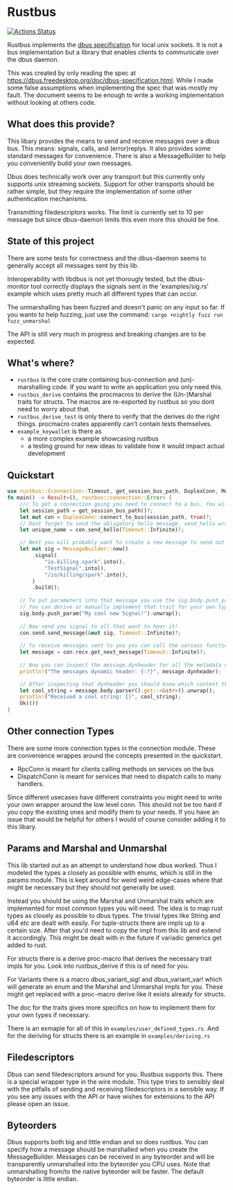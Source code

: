 # Rustbus
[![Actions Status](https://github.com/KillingSpark/rustbus/workflows/CI/badge.svg)](https://github.com/KillingSpark/rustbus/actions?query=workflow%3A"CI")

Rustbus implements the [dbus specification](https://dbus.freedesktop.org/doc/dbus-specification.html) for local unix sockets. It is not a bus implementation but a library
that enables clients to communicate over the dbus daemon.

This was created by only reading the spec at https://dbus.freedesktop.org/doc/dbus-specification.html. While I made some false assumptions when implementing the 
spec that was mostly my fault. The document seems to be enough to write a working implementation without looking at others code. 

## What does this provide?
This libary provides the means to send and receive messages over a dbus bus. This means: signals, calls, and (error)replys. It also provides some standard messages
for convenience. There is also a MessageBuilder to help you conveniently build your own messages.

Dbus does technically work over any transport but this currently only supports unix streaming sockets. Support for other transports should be rather simple, but 
they require the implementation of some other authentication mechanisms.

Transmitting filedescriptors works. The limit is currently set to 10 per message but since dbus-daemon limits this even more this should be fine.

## State of this project
There are some tests for correctness and the dbus-daemon seems to generally accept all messages sent by this lib. 

Interoperability with libdbus is not yet thorougly tested, but the dbus-monitor tool correctly displays the signals sent in the 'examples/sig.rs' 
example which uses pretty much all different types that can occur.

The unmarshalling has been fuzzed and doesn't panic on any input so far. If you wanto to help fuzzing, just use the command: `cargo +nightly fuzz run fuzz_unmarshal` 

The API is still very much in progress and breaking changes are to be expected.

## What's where?
* `rustbus` is the core crate containing bus-connection and (un)-marshalling code. If you want to write an application you only need this.
* `rustbus_derive` contains the procmacros to derive the (Un-)Marshal traits for structs. The macros are re-exported by rustbus so you dont need to worry about that.
* `rustbus_derive_test` is only there to verify that the derives do the right things. procmacro crates apparently can't contain tests themselves.
* `example_keywallet` is there as
    * a more complex example showcasing rustbus
    * a testing ground for new ideas to validate how it would impact actual development


## Quickstart
 ```rust
 use rustbus::{connection::Timeout, get_session_bus_path, DuplexConn, MessageBuilder};
 fn main() -> Result<(), rustbus::connection::Error> {
     /// To get a connection going you need to connect to a bus. You will likely use either the session or the system bus.
     let session_path = get_session_bus_path()?;
     let mut con = DuplexConn::connect_to_bus(session_path, true)?;
     // Dont forget to send the obligatory hello message. send_hello wraps the call and parses the response for convenience.
     let unique_name = con.send_hello(Timeout::Infinite)?;

     // Next you will probably want to create a new message to send out to the world
     let mut sig = MessageBuilder::new()
         .signal(
             "io.killing.spark".into(),
             "TestSignal".into(),
             "/io/killing/spark".into(),
         )
         .build();
     
     // To put parameters into that message you use the sig.body.push_param functions. These accept anything that can be marshalled into a dbus parameter
     // You can derive or manually implement that trait for your own types if you need that.
     sig.body.push_param("My cool new Signal!").unwrap();
     
     // Now send you signal to all that want to hear it!
     con.send.send_message(&mut sig, Timeout::Infinite)?;
     
     // To receive messages sent to you you can call the various functions on the RecvConn. The simplest is this:
     let message = con.recv.get_next_message(Timeout::Infinite)?;  
     
     // Now you can inspect the message.dynheader for all the metadata on the message
     println!("The messages dynamic header: {:?}", message.dynheader);

     // After inspecting that dynheader you should know which content the message should contain
     let cool_string = message.body.parser().get::<&str>().unwrap();
     println!("Received a cool string: {}", cool_string);
     Ok(())
 }
 ```

 ## Other connection Types
 There are some more connection types in the connection module. These are convenience wrappes around the concepts presented in the quickstart.
 * RpcConn is meant for clients calling methods on services on the bus
 * DispatchConn is meant for services that need to dispatch calls to many handlers.

 Since different usecases have different constraints you might need to write your own wrapper around the low level conn. This should not be too hard
 if you copy the existing ones and modify them to your needs. If you have an issue that would be helpful for others I would of course consider adding
 it to this libary.

 ## Params and Marshal and Unmarshal
 This lib started out as an attempt to understand how dbus worked. Thus I modeled the types a closely as possible with enums, which is still in the params module.
 This is kept around for weird weird edge-cases where that might be necessary but they should not generally be used.

 Instead you should be using the Marshal and Unmarshal traits which are implemented for most common types you will need. The idea is to map rust types
 as closely as possible to dbus types. The trivial types like String and u64 etc are dealt with easily. For tuple-structs there are impls up to a
 certain size. After that you'd need to copy the impl from this lib and extend it accordingly. This might be dealt with in the future if variadic generics get
 added to rust.

 For structs there is a derive proc-macro that derives the necessary trait impls for you. Look into rustbus_derive if this is of need for you.

 For Variants there is a macro dbus_variant_sig! and dbus_variant_var! which will generate an enum and the Marshal and Unmarshal impls for you. These might get
 replaced with a proc-macro derive like it exists already for structs.

 The doc for the traits gives more specifics on how to implement them for your own types if necessary.

 There is an exmaple for all of this in `examples/user_defined_types.rs`.
 And for the deriving for structs there is an example in `examples/deriving.rs`

 ## Filedescriptors
 Dbus can send filedescriptors around for you. Rustbus supports this. There is a special wrapper type in the wire module. This type tries to sensibly deal with
 the pitfalls of sending and receiving filedescriptors in a sensible way. If you see any issues with the API or have wishes for extensions to the API please
 open an issue.

 ## Byteorders
 Dbus supports both big and little endian and so does rustbus. You can specify how a message should be marshalled when you create the MessageBuilder. Messages
 can be received in any byteorder and will be transparently unmarshalled into the byteorder you CPU uses. Note that unmarshalling from/to the native byteorder will
 be faster. The default byteorder is little endian.